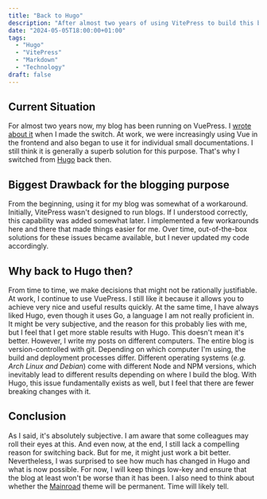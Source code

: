 ```yaml
---
title: "Back to Hugo"
description: "After almost two years of using VitePress to build this blog I returned to Hugo. The important question is: Why?"
date: "2024-05-05T18:00:00+01:00"
tags:
  - "Hugo"
  - "VitePress"
  - "Markdown"
  - "Technology"
draft: false
---
```


## Current Situation
For almost two years now, my blog has been running on VuePress. I [wrote about it](/en/post/vitepress/) when I made the switch. At work, we were increasingly using Vue in the frontend and also began to use it for individual small documentations. I still think it is generally a superb solution for this purpose. That's why I switched from [Hugo](https://gohugo.io/) back then.

## Biggest Drawback for the blogging purpose
From the beginning, using it for my blog was somewhat of a workaround. Initially, VitePress wasn't designed to run blogs. If I understood correctly, this capability was added somewhat later. I implemented a few workarounds here and there that made things easier for me. Over time, out-of-the-box solutions for these issues became available, but I never updated my code accordingly.

## Why back to Hugo then?
From time to time, we make decisions that might not be rationally justifiable. At work, I continue to use VuePress. I still like it because it allows you to achieve very nice and useful results quickly. At the same time, I have always liked Hugo, even though it uses Go, a language I am not really proficient in. It might be very subjective, and the reason for this probably lies with me, but I feel that I get more stable results with Hugo. This doesn't mean it's better. However, I write my posts on different computers. The entire blog is version-controlled with git. Depending on which computer I'm using, the build and deployment processes differ. Different operating systems (_e.g. Arch Linux and Debian_) come with different Node and NPM versions, which inevitably lead to different results depending on where I build the blog. With Hugo, this issue fundamentally exists as well, but I feel that there are fewer breaking changes with it.

## Conclusion
As I said, it's absolutely subjective. I am aware that some colleagues may roll their eyes at this. And even now, at the end, I still lack a compelling reason for switching back. But for me, it might just work a bit better. Nevertheless, I was surprised to see how much has changed in Hugo and what is now possible. For now, I will keep things low-key and ensure that the blog at least won't be worse than it has been. I also need to think about whether the [Mainroad](https://github.com/Vimux/Mainroad/) theme will be permanent. Time will likely tell.
